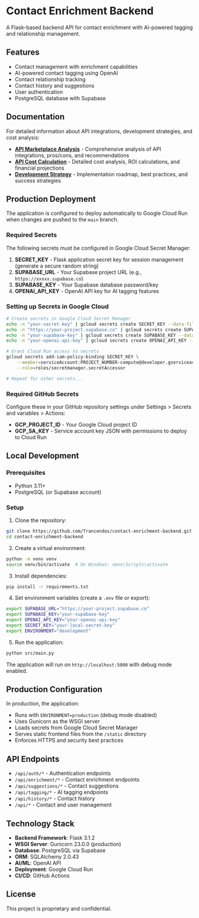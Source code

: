 # Contact Enrichment Backend

A Flask-based backend API for contact enrichment with AI-powered tagging and relationship management.

## Features

- Contact management with enrichment capabilities
- AI-powered contact tagging using OpenAI
- Contact relationship tracking
- Contact history and suggestions
- User authentication
- PostgreSQL database with Supabase

## Documentation

For detailed information about API integrations, development strategies, and cost analysis:

- **[API Marketplace Analysis](./API_MARKETPLACE_ANALYSIS.md)** - Comprehensive analysis of API integrations, pros/cons, and recommendations
- **[API Cost Calculation](./API_COST_CALCULATION.md)** - Detailed cost analysis, ROI calculations, and financial projections
- **[Development Strategy](./DEVELOPMENT_STRATEGY.md)** - Implementation roadmap, best practices, and success strategies

## Production Deployment

The application is configured to deploy automatically to Google Cloud Run when changes are pushed to the `main` branch.

### Required Secrets

The following secrets must be configured in Google Cloud Secret Manager:

1. **SECRET_KEY** - Flask application secret key for session management (generate a secure random string)
2. **SUPABASE_URL** - Your Supabase project URL (e.g., `https://xxxxx.supabase.co`)
3. **SUPABASE_KEY** - Your Supabase database password/key
4. **OPENAI_API_KEY** - OpenAI API key for AI tagging features

### Setting up Secrets in Google Cloud

```bash
# Create secrets in Google Cloud Secret Manager
echo -n "your-secret-key" | gcloud secrets create SECRET_KEY --data-file=-
echo -n "https://your-project.supabase.co" | gcloud secrets create SUPABASE_URL --data-file=-
echo -n "your-supabase-key" | gcloud secrets create SUPABASE_KEY --data-file=-
echo -n "your-openai-api-key" | gcloud secrets create OPENAI_API_KEY --data-file=-

# Grant Cloud Run access to secrets
gcloud secrets add-iam-policy-binding SECRET_KEY \
    --member=serviceAccount:PROJECT_NUMBER-compute@developer.gserviceaccount.com \
    --role=roles/secretmanager.secretAccessor

# Repeat for other secrets...
```

### Required GitHub Secrets

Configure these in your GitHub repository settings under Settings > Secrets and variables > Actions:

- **GCP_PROJECT_ID** - Your Google Cloud project ID
- **GCP_SA_KEY** - Service account key JSON with permissions to deploy to Cloud Run

## Local Development

### Prerequisites

- Python 3.11+
- PostgreSQL (or Supabase account)

### Setup

1. Clone the repository:
```bash
git clone https://github.com/Trancendos/contact-enrichment-backend.git
cd contact-enrichment-backend
```

2. Create a virtual environment:
```bash
python -m venv venv
source venv/bin/activate  # On Windows: venv\Scripts\activate
```

3. Install dependencies:
```bash
pip install -r requirements.txt
```

4. Set environment variables (create a `.env` file or export):
```bash
export SUPABASE_URL="https://your-project.supabase.co"
export SUPABASE_KEY="your-supabase-key"
export OPENAI_API_KEY="your-openai-api-key"
export SECRET_KEY="your-local-secret-key"
export ENVIRONMENT="development"
```

5. Run the application:
```bash
python src/main.py
```

The application will run on `http://localhost:5000` with debug mode enabled.

## Production Configuration

In production, the application:
- Runs with `ENVIRONMENT=production` (debug mode disabled)
- Uses Gunicorn as the WSGI server
- Loads secrets from Google Cloud Secret Manager
- Serves static frontend files from the `/static` directory
- Enforces HTTPS and security best practices

## API Endpoints

- `/api/auth/*` - Authentication endpoints
- `/api/enrichment/*` - Contact enrichment endpoints
- `/api/suggestions/*` - Contact suggestions
- `/api/tagging/*` - AI tagging endpoints
- `/api/history/*` - Contact history
- `/api/*` - Contact and user management

## Technology Stack

- **Backend Framework**: Flask 3.1.2
- **WSGI Server**: Gunicorn 23.0.0 (production)
- **Database**: PostgreSQL via Supabase
- **ORM**: SQLAlchemy 2.0.43
- **AI/ML**: OpenAI API
- **Deployment**: Google Cloud Run
- **CI/CD**: GitHub Actions

## License

This project is proprietary and confidential. 
